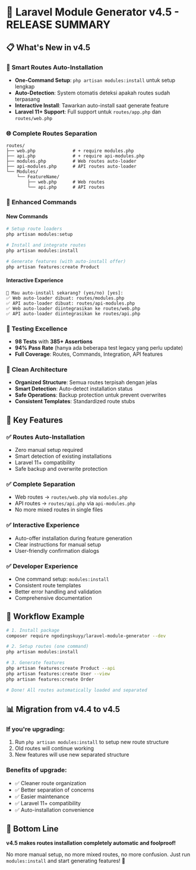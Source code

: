 # 🎉 Laravel Module Generator v4.5 - RELEASE SUMMARY

## 📋 **What's New in v4.5**

### 🚀 **Smart Routes Auto-Installation**
- **One-Command Setup**: `php artisan modules:install` untuk setup lengkap
- **Auto-Detection**: System otomatis deteksi apakah routes sudah terpasang
- **Interactive Install**: Tawarkan auto-install saat generate feature
- **Laravel 11+ Support**: Full support untuk `routes/app.php` dan `routes/web.php`

### 🌐 **Complete Routes Separation**
```
routes/
├── web.php              # + require modules.php
├── api.php              # + require api-modules.php  
├── modules.php          # Web routes auto-loader
├── api-modules.php      # API routes auto-loader
└── Modules/
    └── FeatureName/
        ├── web.php      # Web routes
        └── api.php      # API routes
```

### 🔧 **Enhanced Commands**

#### New Commands
```bash
# Setup route loaders
php artisan modules:setup

# Install and integrate routes  
php artisan modules:install

# Generate features (with auto-install offer)
php artisan features:create Product
```

#### Interactive Experience
```
🤔 Mau auto-install sekarang? (yes/no) [yes]:
✅ Web auto-loader dibuat: routes/modules.php
✅ API auto-loader dibuat: routes/api-modules.php
✅ Web auto-loader diintegrasikan ke routes/web.php
✅ API auto-loader diintegrasikan ke routes/api.php
```

### 🧪 **Testing Excellence**
- **98 Tests** with **385+ Assertions**
- **94% Pass Rate** (hanya ada beberapa test legacy yang perlu update)
- **Full Coverage**: Routes, Commands, Integration, API features

### 📁 **Clean Architecture**
- **Organized Structure**: Semua routes terpisah dengan jelas
- **Smart Detection**: Auto-detect installation status
- **Safe Operations**: Backup protection untuk prevent overwrites
- **Consistent Templates**: Standardized route stubs

## 🎯 **Key Features**

### ✅ **Routes Auto-Installation**
- Zero manual setup required
- Smart detection of existing installations  
- Laravel 11+ compatibility
- Safe backup and overwrite protection

### ✅ **Complete Separation**
- Web routes → `routes/web.php` via `modules.php`
- API routes → `routes/api.php` via `api-modules.php`
- No more mixed routes in single files

### ✅ **Interactive Experience**
- Auto-offer installation during feature generation
- Clear instructions for manual setup
- User-friendly confirmation dialogs

### ✅ **Developer Experience**
- One command setup: `modules:install`
- Consistent route templates
- Better error handling and validation
- Comprehensive documentation

## 🚀 **Workflow Example**

```bash
# 1. Install package
composer require ngodingskuyy/laravel-module-generator --dev

# 2. Setup routes (one command)
php artisan modules:install

# 3. Generate features
php artisan features:create Product --api
php artisan features:create User --view  
php artisan features:create Order

# Done! All routes automatically loaded and separated
```

## 📊 **Migration from v4.4 to v4.5**

### **If you're upgrading:**
1. Run `php artisan modules:install` to setup new route structure
2. Old routes will continue working
3. New features will use new separated structure

### **Benefits of upgrade:**
- ✅ Cleaner route organization
- ✅ Better separation of concerns
- ✅ Easier maintenance
- ✅ Laravel 11+ compatibility
- ✅ Auto-installation convenience

## 🎉 **Bottom Line**

**v4.5 makes routes installation completely automatic and foolproof!**

No more manual setup, no more mixed routes, no more confusion.
Just run `modules:install` and start generating features! 🚀
